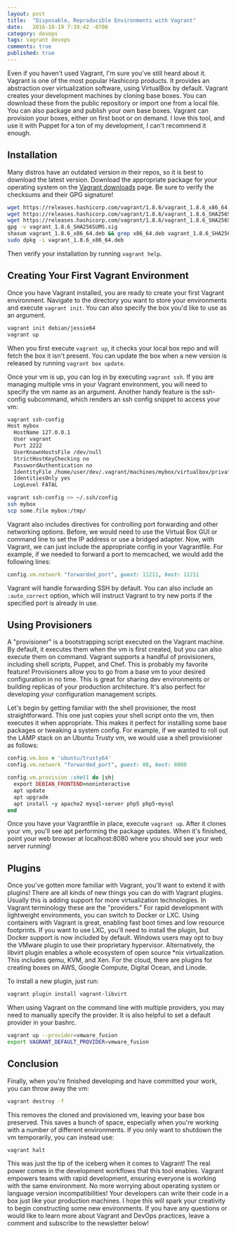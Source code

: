 ```yaml
---
layout: post
title:  "Disposable, Reproducible Environments with Vagrant"
date:   2016-10-19 7:39:42 -0700
category: devops
tags: vagrant devops
comments: true
published: true
---
```


Even if you haven't used Vagrant, I'm sure you've still heard about it. Vagrant is one of the most popular Hashicorp products. It provides an abstraction over virtualization software, using VirtualBox by default. Vagrant creates your development machines by cloning base boxes. You can download these from the public repository or import one from a local file. You can also package and publish your own base boxes. Vagrant can provision your boxes, either on first boot or on demand.  I love this tool, and use it with Puppet for a ton of my development, I can't recommend it enough.

## Installation
Many distros have an outdated version in their repos, so it is best to download the latest version. Download the appropriate package for your operating system on the [Vagrant downloads](https://www.vagrantup.com/downloads.html) page. Be sure to verify the checksums and their GPG signature!

```bash
wget https://releases.hashicorp.com/vagrant/1.8.6/vagrant_1.8.6_x86_64.deb
wget https://releases.hashicorp.com/vagrant/1.8.6/vagrant_1.8.6_SHA256SUMS
wget https://releases.hashicorp.com/vagrant/1.8.6/vagrant_1.8.6_SHA256SUMS.sig
gpg -v vagrant_1.8.6_SHA256SUMS.sig
shasum vagrant_1.8.6_x86_64.deb && grep x86_64.deb vagrant_1.8.6_SHA256SUMS
sudo dpkg -i vagrant_1.8.6_x86_64.deb
```

Then verify your installation by running `vagrant help`.

## Creating Your First Vagrant Environment
Once you have Vagrant installed, you are ready to create your first Vagrant environment. Navigate to the directory you want to store your environments and execute `vagrant init`. You can also specify the box you'd like to use as an argument.

```bash
vagrant init debian/jessie64
vagrant up
```

When you first execute `vagrant up`, it checks your local box repo and will fetch the box it isn't present. You can update the box when a new version is released by running `vagrant box update`.

Once your vm is up, you can log in by executing `vagrant ssh`. If you are managing multiple vms in your Vagrant environment, you will need to specify the vm name as an argument. Another handy feature is the ssh-config subcommand, which renders an ssh config snippet to access your vm:

```bash
vagrant ssh-config
Host mybox
  HostName 127.0.0.1
  User vagrant
  Port 2222
  UserKnownHostsFile /dev/null
  StrictHostKeyChecking no
  PasswordAuthentication no
  IdentityFile /home/user/dev/.vagrant/machines/mybox/virtualbox/private_key
  IdentitiesOnly yes
  LogLevel FATAL

vagrant ssh-config >> ~/.ssh/config
ssh mybox
scp some.file mybox:/tmp/
```

Vagrant also includes directives for controlling port forwarding and other networking options. Before, we would need to use the Virtual Box GUI or command line to set the IP address or use a bridged adapter. Now, with Vagrant, we can just include the appropriate config in your Vagrantfile. For example, if we needed to forward a port to memcached, we would add the following lines:

```ruby
config.vm.network "forwarded_port", guest: 11211, host: 11211
```

Vagrant will handle forwarding SSH by default. You can also include an `:auto_correct` option, which will instruct Vagrant to try new ports if the specified port is already in use.

## Using Provisioners
A "provisioner" is a bootstrapping script executed on the Vagrant machine. By default, it executes them when the vm is first created, but you can also execute them on command. Vagrant supports a handful of provisioners, including shell scripts, Puppet, and Chef. This is probably my favorite feature! Provisioners allow you to go from a base vm to your desired configuration in no time. This is great for sharing dev environments or building replicas of your production architecture. It's also perfect for developing your configuration management scripts.

Let's begin by getting familiar with the shell provisioner, the most straightforward. This one just copies your shell script onto the vm, then executes it when appropriate. This makes it perfect for installing some base packages or tweaking a system config. For example, if we wanted to roll out the LAMP stack on an Ubuntu Trusty vm, we would use a shell provisioner as follows:

```ruby
config.vm.box = 'ubuntu/trusty64'
config.vm.network "forwarded_port", guest: 80, host: 8080

config.vm.provision :shell do |sh|
  export DEBIAN_FRONTEND=noninteractive
  apt update
  apt upgrade
  apt install -y apache2 mysql-server php5 php5-mysql
end
```

Once you have your Vagrantfile in place, execute `vagrant up`. After it clones your vm, you'll see apt performing the package updates. When it's finished, point your web browser at localhost:8080 where you should see your web server running!

## Plugins
Once you've gotten more familiar with Vagrant, you'll want to extend it with plugins! There are all kinds of new things you can do with Vagrant plugins. Usually this is adding support for more virtualization technologies. In Vagrant terminology these are the "providers." For rapid development with lightweight environments, you can switch to Docker or LXC. Using containers with Vagrant is great, enabling fast boot times and low resource footprints. If you want to use LXC, you'll need to install the plugin, but Docker support is now included by default. Windows users may opt to buy the VMware plugin to use their proprietary hypervisor. Alternatively, the libvirt plugin enables a whole ecosystem of open source *nix virtualization. This includes qemu, KVM, and Xen. For the cloud, there are plugins for creating boxes on AWS, Google Compute, Digital Ocean, and Linode.

To install a new plugin, just run:

```bash
vagrant plugin install vagrant-libvirt
```

When using Vagrant on the command line with multiple providers, you may need to manually specify the provider. It is also helpful to set a default provider in your bashrc.

```bash
vagrant up --provider=vmware_fusion
export VAGRANT_DEFAULT_PROVIDER=vmware_fusion
```

## Conclusion
Finally, when you're finished developing and have committed your work, you can throw away the vm:

```bash
vagrant destroy -f
```

This removes the cloned and provisioned vm, leaving your base box preserved. This saves a bunch of space, especially when you're working with a number of different environments. If you only want to shutdown the vm temporarily, you can instead use:

```bash
vagrant halt
```

This was just the tip of the iceberg when it comes to Vagrant! The real power comes in the development workflows that this tool enables. Vagrant empowers teams with rapid development, ensuring everyone is working with the same environment. No more worrying about operating system or language version incompatibilities! Your developers can write their code in a box just like your production machines. I hope this will spark your creativity to begin constructing some new environments. If you have any questions or would like to learn more about Vagrant and DevOps practices, leave a comment and subscribe to the newsletter below!
